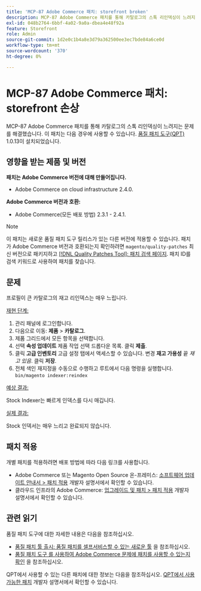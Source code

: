 ```yaml
---
title: 'MCP-87 Adobe Commerce 패치: storefront broken'
description: MCP-87 Adobe Commerce 패치를 통해 카탈로그의 스톡 리인덱싱이 느려지는 문제를 해결했습니다. 이 패치는 [Quality Patches Tool (QPT)](/help/announcements/adobe-commerce-announcements/magento-quality-patches-released-new-tool-to-self-serve-quality-patches.md) 1.0.13이 설치된 경우 사용할 수 있습니다.
exl-id: 048b2764-6bbf-4a02-9a0a-dbea4e48f92a
feature: Storefront
role: Admin
source-git-commit: 1d2e0c1b4a8e3d79a362500ee3ec7bde84a6ce0d
workflow-type: tm+mt
source-wordcount: '370'
ht-degree: 0%

---
```


# MCP-87 Adobe Commerce 패치: storefront 손상

MCP-87 Adobe Commerce 패치를 통해 카탈로그의 스톡 리인덱싱이 느려지는 문제를 해결했습니다. 이 패치는 다음 경우에 사용할 수 있습니다. [품질 패치 도구(QPT)](/help/announcements/adobe-commerce-announcements/magento-quality-patches-released-new-tool-to-self-serve-quality-patches.md) 1.0.13이 설치되었습니다.

## 영향을 받는 제품 및 버전

**패치는 Adobe Commerce 버전에 대해 만들어집니다.**

* Adobe Commerce on cloud infrastructure 2.4.0.

**Adobe Commerce 버전과 호환:**

* Adobe Commerce(모든 배포 방법) 2.3.1 - 2.4.1.

>[!NOTE]
>
>이 패치는 새로운 품질 패치 도구 릴리스가 있는 다른 버전에 적용할 수 있습니다. 패치가 Adobe Commerce 버전과 호환되는지 확인하려면 `magento/quality-patches` 최신 버전으로 패키지하고 [[!DNL Quality Patches Tool]: 패치 검색 페이지](https://devdocs.magento.com/quality-patches/tool.html#patch-grid). 패치 ID를 검색 키워드로 사용하여 패치를 찾습니다.

## 문제

프로필이 큰 카탈로그의 재고 리인덱스는 매우 느립니다.

<u>재현 단계:</u>

1. 관리 패널에 로그인합니다.
1. 다음으로 이동: **제품** > **카탈로그**.
1. 제품 그리드에서 모든 항목을 선택합니다.
1. 선택 **속성 업데이트** 제품 작업 선택 드롭다운 목록. 클릭 **제출**.
1. 클릭 **고급 인벤토리** 고급 설정 탭에서 액세스할 수 있습니다. 변경 **재고 가용성** 끝 *재고 있음*. 클릭 **저장**.
1. 전체 색인 재지정을 수동으로 수행하고 루트에서 다음 명령을 실행합니다. `bin/magento indexer:reindex`

<u>예상 결과:</u>

Stock Indexer는 빠르게 인덱스를 다시 매깁니다.

<u>실제 결과:</u>

Stock 인덱서는 매우 느리고 완료되지 않습니다.

## 패치 적용

개별 패치를 적용하려면 배포 방법에 따라 다음 링크를 사용합니다.

* Adobe Commerce 또는 Magento Open Source 온-프레미스: [소프트웨어 업데이트 안내서 > 패치 적용](https://devdocs.magento.com/guides/v2.4/comp-mgr/patching/mqp.html) 개발자 설명서에서 확인할 수 있습니다.
* 클라우드 인프라의 Adobe Commerce: [업그레이드 및 패치 > 패치 적용](https://devdocs.magento.com/cloud/project/project-patch.html) 개발자 설명서에서 확인할 수 있습니다.

## 관련 읽기

품질 패치 도구에 대한 자세한 내용은 다음을 참조하십시오.

* [품질 패치 툴 출시: 품질 패치를 셀프서비스할 수 있는 새로운 툴](/help/announcements/adobe-commerce-announcements/magento-quality-patches-released-new-tool-to-self-serve-quality-patches.md) 을 참조하십시오.
* [품질 패치 도구 를 사용하여 Adobe Commerce 문제에 패치를 사용할 수 있는지 확인](/help/support-tools/patches-available-in-qpt-tool/check-patch-for-magento-issue-with-magento-quality-patches.md) 을 참조하십시오.

QPT에서 사용할 수 있는 다른 패치에 대한 정보는 다음을 참조하십시오. [QPT에서 사용 가능한 패치](https://devdocs.magento.com/quality-patches/tool.html#patch-grid) 개발자 설명서에서 확인할 수 있습니다.
